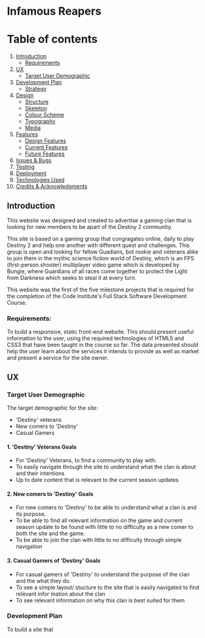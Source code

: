 # Infamous Reapers

# Table of contents
1. [Introduction](#Introduction)
    - [Requirements](#Requirements)
2. [UX](#UX)
    - [Target User Demographic](#target-user-demographic)
3. [Development Plan](#development-plan) 
    - [Strategy](#strategy)
4. [Design](#design)
    - [Structure](#structure)
    - [Skeleton](#skeleton)
    - [Colour Scheme](#colour-scheme)
    - [Typography](#typography)
    - [Media](#media)
5. [Features](#features)
    - [Design Features](#design-features)
    - [Current Features](#current-features)
    - [Future Features](#future-features)
6. [Issues & Bugs](#issues-&-bugs)
7. [Testing](#testing)
8. [Deployment](#deployment)
9. [Technologies Used](#technologies-used)
10. [Credits & Acknowledgments](#credits-&-acknowledgments)


## Introduction

This website was designed and created to advertise a gaming clan that is looking for new members to be apart of the Destiny 2 community.

This site is based on a gaming group that congragates online, daily to play Destiny 2 and help one another with different quest and challenges. This group is open and looking for fellow Guadians, bot rookie and veterans alike to join them in the mythic science fiction world of Destiny, which is an FPS (first-person shooter) multiplayer video game which is developed by Bungie, where Guardians of all races come together to protect the Light from Darkness which seeks to steal it at every turn.

This website was the first of the five milestone projects that is required for the completion of the Code Institute's Full Stack Software Development Course.

### Requirements:
To build a responsive, static front-end website. This should present useful information to the user, using the required technologies of HTML5 and CSS3 that have been taught in the course so far. The data presented should help the user learn about the services it intends to provide as well as market and present a service for the site owner.

## UX

### Target User Demographic
The target demographic for the site:
- 'Destiny' veterans
- New comers to 'Destiny'
- Casual Gamers

#### 1. 'Destiny' Veterans Goals
- For 'Destiny' Veterans, to find a community to play with.
- To easily navigate through the site to understand what the clan is about and their intentions 
- Up to date content that is relevant to the current season updates

#### 2. New comers to 'Destiny' Goals
- For new comers to 'Destiny' to be able to understand what a clan is and its purpose.
- To be able to find all relevant information on the game and current season update to be found with little to no difficulty as a new comer to both the site and the game.
- To be able to join the clan with little to no difficulty through simple navigation

#### 3. Casual Gamers of 'Destiny' Goals
- For casual gamers of 'Destiny' to understand the purpose of the clan and the what they do. 
- To see a simple layout/ stucture to the site that is easily navigated to find relevant infor mation about the clan
- To see relevant information on why this clan is best suited for them

### Development Plan
To build a site that 
